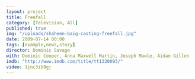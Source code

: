 ```yaml
---
layout: project
title: Freefall
category: [Television, All]
published: true
img: "/uploads/shaheen-baig-casting-freefall.jpg"
date: 2009-07-14 00:00
tags: [example,news,story]
director: Dominic Savage
with: Dominic Cooper, Anna Maxwell Martin, Joseph Mawle, Aidan Gillen 
imdb: "http://www.imdb.com/title/tt1320093/"
video: 1jnc3ib9gj
---
```



